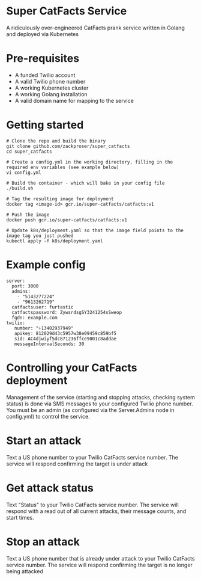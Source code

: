 # Super CatFacts Service 
A ridiculously over-engineered CatFacts prank service written in Golang and deployed via Kubernetes

# Pre-requisites 
* A funded Twilio account 
* A valid Twilio phone number 
* A working Kubernetes cluster
* A working Golang installation
* A valid domain name for mapping to the service 

# Getting started 
```
# Clone the repo and build the binary 
git clone github.com/zackproser/super_catfacts 
cd super_catfacts

# Create a config.yml in the working directory, filling in the required env variables (see example below)
vi config.yml 

# Build the container - which will bake in your config file 
./build.sh 

# Tag the resulting image for deployment 
docker tag <image-id> gcr.io/super-catfacts/catfacts:v1

# Push the image 
docker push gcr.io/super-catfacts/catfacts:v1 

# Update k8s/deployment.yaml so that the image field points to the image tag you just pushed
kubectl apply -f k8s/deployment.yaml
```
# Example config 

```
server:
  port: 3000
  admins:
    - "5143277224"
    - "9613262719"
  catfactsuser: furtastic
  catfactspassword: ZywsrdsgSY3241254sSweop
  fqdn: example.com
twilio:
   number: "+13402937949"
   apikey: 812029d43c5957w38e09459c859bf5
   sid: AC4djwiyf5dc871236ffce9001c8addae
   messageIntervalSeconds: 30
```

# Controlling your CatFacts deployment 
Management of the service (starting and stopping attacks, checking system status) is done via SMS messages to your configured Twilio phone number. You must be an admin (as configured via the Server.Admins node in config.yml) to control the service. 

# Start an attack 
Text a US phone number to your Twilio CatFacts service number. The service will respond confirming the target is under attack

# Get attack status 
Text "Status" to your Twilio CatFacts service number. The service will respond with a read out of all current attacks, their message counts, and start times. 

# Stop an attack 
Text a US phone number that is already under attack to your Twilio CatFacts service number. The service will respond confirming the target is no longer being attacked 
